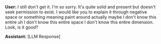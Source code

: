 **User:**
I still don't get it. I'm so sorry. It's quite solid and present but doesn't seek permission to exist. I would like you to explain it through negative space or something meaning paint around actually maybe I don't know this entire uh I don't know this entire space I don't know this entire dimension. Look, is it good? 

**Assistant:**
[LLM Response]

